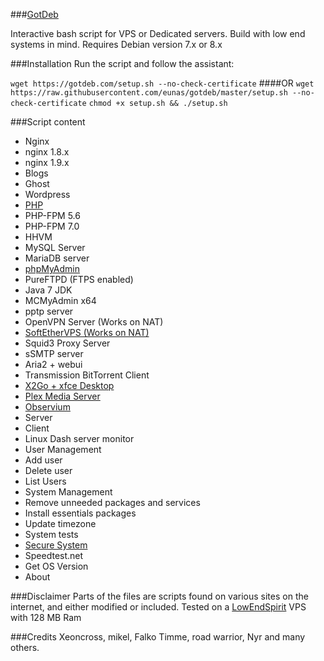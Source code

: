 ###[GotDeb](https://gotdeb.com)

Interactive bash script for VPS or Dedicated servers.
Build with low end systems in mind.
Requires Debian version 7.x or 8.x

###Installation
Run the script and follow the assistant:

`wget https://gotdeb.com/setup.sh --no-check-certificate`
####OR
`wget https://raw.githubusercontent.com/eunas/gotdeb/master/setup.sh --no-check-certificate`
`chmod +x setup.sh && ./setup.sh`

###Script content

* Nginx
 * nginx 1.8.x
 * nginx 1.9.x
* Blogs
 * Ghost
 * Wordpress
* [PHP](https://github.com/eunas/gotdeb/wiki/PHP-FPM)
 * PHP-FPM 5.6
 * PHP-FPM 7.0
 * HHVM
* MySQL Server
* MariaDB server
* [phpMyAdmin](https://github.com/eunas/gotdeb/wiki/phpMyAdmin)
* PureFTPD (FTPS enabled)
* Java 7 JDK
* MCMyAdmin x64
* pptp server
* OpenVPN Server (Works on NAT)
* [SoftEtherVPS (Works on NAT)](https://github.com/eunas/gotdeb/wiki/SoftEtherVPN)
* Squid3 Proxy Server
* sSMTP server
* Aria2 + webui
* Transmission BitTorrent Client
* [X2Go + xfce Desktop](https://github.com/eunas/gotdeb/wiki/Remote-Desktop)
* [Plex Media Server](https://github.com/eunas/gotdeb/wiki/plexmediaserver)
* [Observium](https://github.com/eunas/gotdeb/wiki/Observium)
 * Server
 * Client
* Linux Dash server monitor
* User Management
 * Add user
 * Delete user
 * List Users
* System Management
 * Remove unneeded packages and services
 * Install essentials packages
 * Update timezone
 * System tests
 * [Secure System](https://github.com/eunas/gotdeb/wiki/Secure-System)
 * Speedtest.net
 * Get OS Version
* About


###Disclaimer
Parts of the files are scripts found on various sites on the internet, and either modified or included.
Tested on a [LowEndSpirit](http://lowendspirit.com/) VPS with 128 MB Ram

###Credits
Xeoncross, mikel, Falko Timme, road warrior, Nyr and many others.
